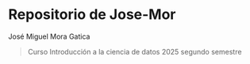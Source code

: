 # Repositorio de Jose-Mor
José Miguel Mora Gatica
> Curso Introducción a la ciencia de datos 2025 segundo semestre
